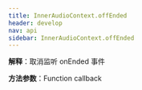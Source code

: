 ```yaml
---
title: InnerAudioContext.offEnded
header: develop
nav: api
sidebar: InnerAudioContext.offEnded
---
```



**解释**：取消监听 onEnded 事件

**方法参数**：Function callback

